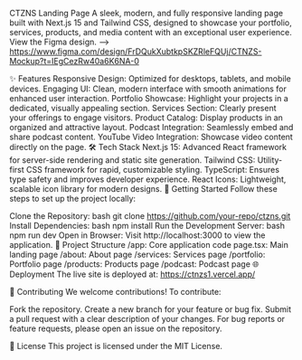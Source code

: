 
CTZNS Landing Page
A sleek, modern, and fully responsive landing page built with Next.js 15 and Tailwind CSS, designed to showcase your portfolio, services, products, and media content with an exceptional user experience. View the Figma design.  --> https://www.figma.com/design/FrDQukXubtkpSKZRleFQUj/CTNZS-Mockup?t=IEgCezRw40a6K6NA-0

✨ Features
Responsive Design: Optimized for desktops, tablets, and mobile devices.
Engaging UI: Clean, modern interface with smooth animations for enhanced user interaction.
Portfolio Showcase: Highlight your projects in a dedicated, visually appealing section.
Services Section: Clearly present your offerings to engage visitors.
Product Catalog: Display products in an organized and attractive layout.
Podcast Integration: Seamlessly embed and share podcast content.
YouTube Video Integration: Showcase video content directly on the page.
🛠️ Tech Stack
Next.js 15: Advanced React framework for server-side rendering and static site generation.
Tailwind CSS: Utility-first CSS framework for rapid, customizable styling.
TypeScript: Ensures type safety and improves developer experience.
React Icons: Lightweight, scalable icon library for modern designs.
🚀 Getting Started
Follow these steps to set up the project locally:

Clone the Repository:
bash
git clone https://github.com/your-repo/ctzns.git
Install Dependencies:
bash
npm install
Run the Development Server:
bash
npm run dev
Open in Browser: Visit http://localhost:3000 to view the application.
📂 Project Structure
/app: Core application code
page.tsx: Main landing page
/about: About page
/services: Services page
/portfolio: Portfolio page
/products: Products page
/podcast: Podcast page
🌐 Deployment
The live site is deployed at: https://ctnzs1.vercel.app/

🤝 Contributing
We welcome contributions! To contribute:

Fork the repository.
Create a new branch for your feature or bug fix.
Submit a pull request with a clear description of your changes.
For bug reports or feature requests, please open an issue on the repository.

📜 License
This project is licensed under the MIT License.
